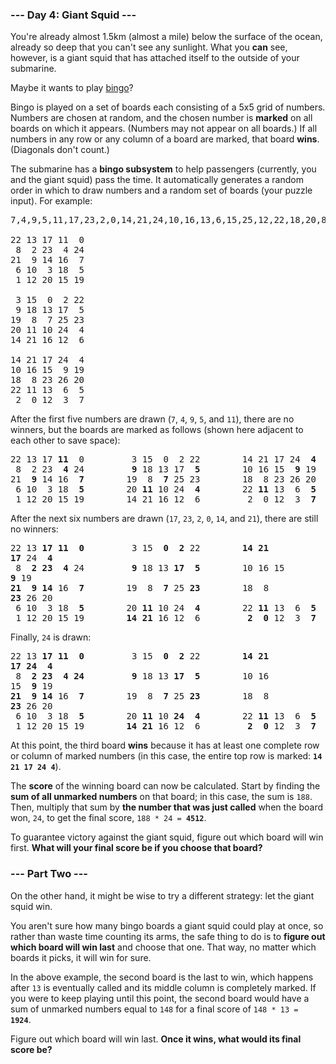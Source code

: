 ### --- Day 4: Giant Squid ---

You're already almost 1.5km (almost a mile) below the surface of the ocean, already so deep that you
can't see any sunlight. What you <b>can</b> see, however, is a giant squid that has attached itself
to the outside of your submarine.

Maybe it wants to play [bingo](https://en.wikipedia.org/wiki/Bingo_(American_version))?

Bingo is played on a set of boards each consisting of a 5x5 grid of numbers. Numbers are chosen at
random, and the chosen number is <b>marked</b> on all boards on which it appears. (Numbers may not
appear on all boards.) If all numbers in any row or any column of a board are marked, that board
<b>wins</b>. (Diagonals don't count.)

The submarine has a <b>bingo subsystem</b> to help passengers (currently, you and the giant squid)
pass the time. It automatically generates a random order in which to draw numbers and a random set
of boards (your puzzle input). For example:

<pre>
7,4,9,5,11,17,23,2,0,14,21,24,10,16,13,6,15,25,12,22,18,20,8,19,3,26,1

22 13 17 11  0
 8  2 23  4 24
21  9 14 16  7
 6 10  3 18  5
 1 12 20 15 19

 3 15  0  2 22
 9 18 13 17  5
19  8  7 25 23
20 11 10 24  4
14 21 16 12  6

14 21 17 24  4
10 16 15  9 19
18  8 23 26 20
22 11 13  6  5
 2  0 12  3  7
</pre>

After the first five numbers are drawn (<code>7</code>, <code>4</code>, <code>9</code>,
<code>5</code>, and <code>11</code>), there are no winners, but the boards are marked as follows
(shown here adjacent to each other to save space):

<pre>
22 13 17 <b>11</b>  0         3 15  0  2 22        14 21 17 24  <b>4</b>
 8  2 23  <b>4</b> 24         <b>9</b> 18 13 17  <b>5</b>        10 16 15  <b>9</b> 19
21  <b>9</b> 14 16  <b>7</b>        19  8  <b>7</b> 25 23        18  8 23 26 20
 6 10  3 18  <b>5</b>        20 <b>11</b> 10 24  <b>4</b>        22 <b>11</b> 13  6  <b>5</b>
 1 12 20 15 19        14 21 16 12  6         2  0 12  3  <b>7</b>
</pre>

After the next six numbers are drawn (<code>17</code>, <code>23</code>, <code>2</code>,
<code>0</code>, <code>14</code>, and <code>21</code>), there are still no winners:

<pre>
22 13 <b>17</b> <b>11</b>  <b>0</b>         3 15  <b>0</b>  <b>2</b> 22        <b>14</b> <b>21</b>
<b>17</b> 24  <b>4</b>
 8  <b>2</b> <b>23</b>  <b>4</b> 24         <b>9</b> 18 13 <b>17</b>  <b>5</b>        10 16 15 
<b>9</b> 19
<b>21</b>  <b>9</b> <b>14</b> 16  <b>7</b>        19  8  <b>7</b> 25 <b>23</b>        18  8
<b>23</b> 26 20
 6 10  3 18  <b>5</b>        20 <b>11</b> 10 24  <b>4</b>        22 <b>11</b> 13  6  <b>5</b>
 1 12 20 15 19        <b>14</b> <b>21</b> 16 12  6         <b>2</b>  <b>0</b> 12  3  <b>7</b>
</pre>

Finally, <code>24</code> is drawn:

<pre>
22 13 <b>17</b> <b>11</b>  <b>0</b>         3 15  <b>0</b>  <b>2</b> 22        <b>14</b> <b>21</b>
<b>17</b> <b>24</b>  <b>4</b>
 8  <b>2</b> <b>23</b>  <b>4</b> <b>24</b>         <b>9</b> 18 13 <b>17</b>  <b>5</b>        10 16
15  <b>9</b> 19
<b>21</b>  <b>9</b> <b>14</b> 16  <b>7</b>        19  8  <b>7</b> 25 <b>23</b>        18  8
<b>23</b> 26 20
 6 10  3 18  <b>5</b>        20 <b>11</b> 10 <b>24</b>  <b>4</b>        22 <b>11</b> 13  6  <b>5</b>
 1 12 20 15 19        <b>14</b> <b>21</b> 16 12  6         <b>2</b>  <b>0</b> 12  3  <b>7</b>
</pre>

At this point, the third board <b>wins</b> because it has at least one complete row or column of
marked numbers (in this case, the entire top row is marked: <code><b>14 21 17 24  4</b></code>).

The <b>score</b> of the winning board can now be calculated. Start by finding the <b>sum of all
unmarked numbers</b> on that board; in this case, the sum is <code>188</code>. Then, multiply that
sum by <b>the number that was just called</b> when the board won, <code>24</code>, to get the final
score, <code>188 * 24 = <b>4512</b></code>.

To guarantee victory against the giant squid, figure out which board will win first. <b>What will
your final score be if you choose that board?</b>

### --- Part Two ---

On the other hand, it might be wise to try a different strategy: let the giant squid win.

You aren't sure how many bingo boards a giant squid could play at once, so rather than waste time
counting its arms, the safe thing to do is to <b>figure out which board will win last</b> and choose
that one. That way, no matter which boards it picks, it will win for sure.

In the above example, the second board is the last to win, which happens after <code>13</code> is
eventually called and its middle column is completely marked. If you were to keep playing until this
point, the second board would have a sum of unmarked numbers equal to <code>148</code> for a final
score of <code>148 * 13 = <b>1924</b></code>.

Figure out which board will win last. <b>Once it wins, what would its final score be?</b>